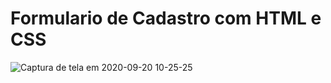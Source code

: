 # Formulario de Cadastro com HTML e CSS

![Captura de tela em 2020-09-20 10-25-25](https://user-images.githubusercontent.com/27355729/93713750-f91fd580-fb2b-11ea-882b-e1bbc5842abc.png)
